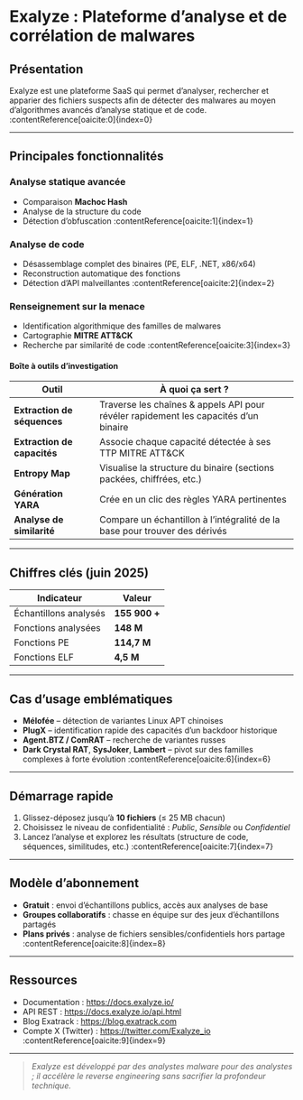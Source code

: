# Exalyze : Plateforme d’analyse et de corrélation de malwares

## Présentation
Exalyze est une plateforme SaaS qui permet d’analyser, rechercher et apparier des fichiers suspects afin de détecter des malwares au moyen d’algorithmes avancés d’analyse statique et de code. :contentReference[oaicite:0]{index=0}

---

## Principales fonctionnalités

### Analyse statique avancée
- Comparaison **Machoc Hash**  
- Analyse de la structure du code  
- Détection d’obfuscation :contentReference[oaicite:1]{index=1}  

### Analyse de code
- Désassemblage complet des binaires (PE, ELF, .NET, x86/x64)  
- Reconstruction automatique des fonctions  
- Détection d’API malveillantes :contentReference[oaicite:2]{index=2}  

### Renseignement sur la menace
- Identification algorithmique des familles de malwares  
- Cartographie **MITRE ATT&CK**  
- Recherche par similarité de code :contentReference[oaicite:3]{index=3}  

#### Boîte à outils d’investigation
| Outil                       | À quoi ça sert ? |
|-----------------------------|------------------|
| **Extraction de séquences** | Traverse les chaînes & appels API pour révéler rapidement les capacités d’un binaire |
| **Extraction de capacités** | Associe chaque capacité détectée à ses TTP MITRE ATT&CK |
| **Entropy Map**             | Visualise la structure du binaire (sections packées, chiffrées, etc.) |
| **Génération YARA**         | Crée en un clic des règles YARA pertinentes |
| **Analyse de similarité**   | Compare un échantillon à l’intégralité de la base pour trouver des dérivés | :contentReference[oaicite:4]{index=4}  

---

## Chiffres clés (juin 2025)
| Indicateur            | Valeur |
|-----------------------|--------|
| Échantillons analysés | **155 900 +** |
| Fonctions analysées   | **148 M** |
| Fonctions PE          | **114,7 M** |
| Fonctions ELF         | **4,5 M** | :contentReference[oaicite:5]{index=5}  

---

## Cas d’usage emblématiques
- **Mélofée** – détection de variantes Linux APT chinoises  
- **PlugX** – identification rapide des capacités d’un backdoor historique  
- **Agent.BTZ / ComRAT** – recherche de variantes russes  
- **Dark Crystal RAT**, **SysJoker**, **Lambert** – pivot sur des familles complexes à forte évolution :contentReference[oaicite:6]{index=6}  

---

## Démarrage rapide
1. Glissez-déposez jusqu’à **10 fichiers** (≤ 25 MB chacun)  
2. Choisissez le niveau de confidentialité : *Public*, *Sensible* ou *Confidentiel*  
3. Lancez l’analyse et explorez les résultats (structure de code, séquences, similitudes, etc.) :contentReference[oaicite:7]{index=7}  

---

## Modèle d’abonnement
- **Gratuit** : envoi d’échantillons publics, accès aux analyses de base  
- **Groupes collaboratifs** : chasse en équipe sur des jeux d’échantillons partagés  
- **Plans privés** : analyse de fichiers sensibles/confidentiels hors partage :contentReference[oaicite:8]{index=8}  

---

## Ressources
- Documentation : <https://docs.exalyze.io/>  
- API REST : <https://docs.exalyze.io/api.html>  
- Blog Exatrack : <https://blog.exatrack.com>  
- Compte X (Twitter) : <https://twitter.com/Exalyze_io> :contentReference[oaicite:9]{index=9}  

---

> *Exalyze est développé par des analystes malware pour des analystes ; il accélère le reverse engineering sans sacrifier la profondeur technique.*
